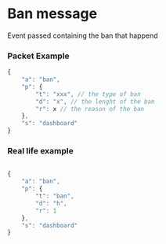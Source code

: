 # Ban message

Event passed containing the ban that happend

### Packet Example

```js
{
    "a": "ban", 
    "p": {
        "t": "xxx", // the type of ban 
        "d": "x", // the lenght of the ban
        "r": x // the reason of the ban
    }, 
    "s": "dashboard"
}
```
### Real life example
```js

{
    "a": "ban", 
    "p": {
        "t": "ban", 
        "d": "h", 
        "r": 1
    }, 
    "s": "dashboard"
}
```

